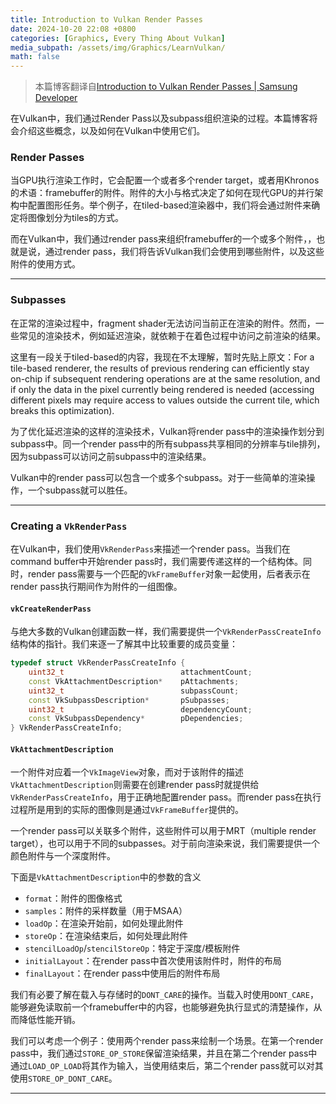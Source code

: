 ```yaml
---
title: Introduction to Vulkan Render Passes
date: 2024-10-20 22:08 +0800
categories: [Graphics, Every Thing About Vulkan]
media_subpath: /assets/img/Graphics/LearnVulkan/
math: false
---
```


> 本篇博客翻译自[Introduction to Vulkan Render Passes | Samsung Developer](https://developer.samsung.com/galaxy-gamedev/resources/articles/renderpasses.html)

在Vulkan中，我们通过Render Pass以及subpass组织渲染的过程。本篇博客将会介绍这些概念，以及如何在Vulkan中使用它们。

### Render Passes

当GPU执行渲染工作时，它会配置一个或者多个render target，或者用Khronos的术语：framebuffer的附件。附件的大小与格式决定了如何在现代GPU的并行架构中配置图形任务。举个例子，在tiled-based渲染器中，我们将会通过附件来确定将图像划分为tiles的方式。

而在Vulkan中，我们通过render pass来组织framebuffer的一个或多个附件，，也就是说，通过render pass，我们将告诉Vulkan我们会使用到哪些附件，以及这些附件的使用方式。

---

### Subpasses

在正常的渲染过程中，fragment shader无法访问当前正在渲染的附件。然而，一些常见的渲染技术，例如延迟渲染，就依赖于在着色过程中访问之前渲染的结果。

这里有一段关于tiled-based的内容，我现在不太理解，暂时先贴上原文：For a tile-based renderer, the results of previous rendering can efficiently stay on-chip if subsequent rendering operations are at the same resolution, and if only the data in the pixel currently being rendered is needed (accessing different pixels may require access to values outside the current tile, which breaks this optimization). 

为了优化延迟渲染的这样的渲染技术，Vulkan将render pass中的渲染操作划分到subpass中。同一个render pass中的所有subpass共享相同的分辨率与tile排列，因为subpass可以访问之前subpass中的渲染结果。

Vulkan中的render pass可以包含一个或多个subpass。对于一些简单的渲染操作，一个subpass就可以胜任。

---

### Creating a `VkRenderPass`

在Vulkan中，我们使用`VkRenderPass`来描述一个render pass。当我们在command buffer中开始render pass时，我们需要传递这样的一个结构体。同时，render pass需要与一个匹配的`VkFrameBuffer`对象一起使用，后者表示在render pass执行期间作为附件的一组图像。

#### `vkCreateRenderPass`

与绝大多数的Vulkan创建函数一样，我们需要提供一个`VkRenderPassCreateInfo`结构体的指针。我们来逐一了解其中比较重要的成员变量：

```c++
typedef struct VkRenderPassCreateInfo {
    uint32_t                          attachmentCount;
    const VkAttachmentDescription*    pAttachments;
    uint32_t                          subpassCount;
    const VkSubpassDescription*       pSubpasses;
    uint32_t                          dependencyCount;
    const VkSubpassDependency*        pDependencies;
} VkRenderPassCreateInfo;
```

#### `VkAttachmentDescription`

一个附件对应着一个`VkImageView`对象，而对于该附件的描述`VkAttachmentDescription`则需要在创建render pass时就提供给`VkRenderPassCreateInfo`，用于正确地配置render pass。而render pass在执行过程所是用到的实际的图像则是通过`VkFrameBuffer`提供的。

一个render pass可以关联多个附件，这些附件可以用于MRT（multiple render target），也可以用于不同的subpasses。对于前向渲染来说，我们需要提供一个颜色附件与一个深度附件。

下面是`VkAttachmentDescription`中的参数的含义

- `format`：附件的图像格式
- `samples`：附件的采样数量（用于MSAA）
- `loadOp`：在渲染开始前，如何处理此附件
- `storeOp`：在渲染结束后，如何处理此附件
- `stencilLoadOp`/`stencilStoreOp`：特定于深度/模板附件
- `initialLayout`：在render pass中首次使用该附件时，附件的布局
- `finalLayout`：在render pass中使用后的附件布局

我们有必要了解在载入与存储时的`DONT_CARE`的操作。当载入时使用`DONT_CARE`，能够避免读取前一个framebuffer中的内容，也能够避免执行显式的清楚操作，从而降低性能开销。

我们可以考虑一个例子：使用两个render pass来绘制一个场景。在第一个render pass中，我们通过`STORE_OP_STORE`保留渲染结果，并且在第二个render pass中通过`LOAD_OP_LOAD`将其作为输入，当使用结束后，第二个render pass就可以对其使用`STORE_OP_DONT_CARE`。

---


